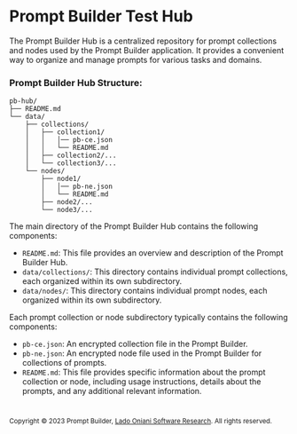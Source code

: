 # Prompt Builder Test Hub

The Prompt Builder Hub is a centralized repository for prompt collections and nodes used by the Prompt Builder application. It provides a convenient way to organize and manage prompts for various tasks and domains.

### Prompt Builder Hub Structure:

```
pb-hub/
├── README.md
└── data/
    ├── collections/
    │   ├── collection1/
    │   │   │── pb-ce.json
    │   │   └── README.md
    │   ├── collection2/...
    │   └── collection3/...
    └── nodes/
        ├── node1/
        │   │── pb-ne.json
        │   └── README.md
        ├── node2/...
        └── node3/...
```

The main directory of the Prompt Builder Hub contains the following components:

- `README.md`: This file provides an overview and description of the Prompt Builder Hub.
- `data/collections/`: This directory contains individual prompt collections, each organized within its own subdirectory.
- `data/nodes/`: This directory contains individual prompt nodes, each organized within its own subdirectory.

Each prompt collection or node subdirectory typically contains the following components:

- `pb-ce.json`: An encrypted collection file in the Prompt Builder.
- `pb-ne.json`: An encrypted node file used in the Prompt Builder for collections of prompts.
- `README.md`: This file provides specific information about the prompt collection or node, including usage instructions, details about the prompts, and any additional relevant information.

#

<sub>Copyright © 2023 Prompt Builder, <a href="https://github.com/SoftwareResearchLab" >Lado Oniani Software Research</a>. All rights reserved.</sub>